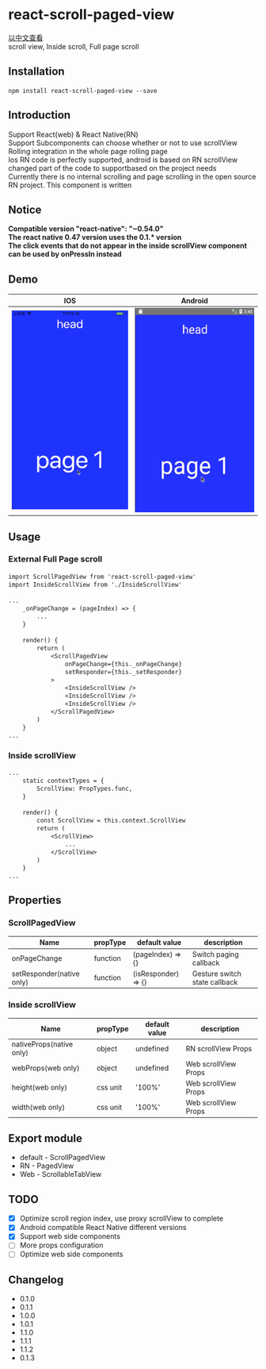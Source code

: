 # react-scroll-paged-view
[以中文查看](./README_zh-CN.md)  
scroll view, Inside scroll, Full page scroll

## Installation
```
npm install react-scroll-paged-view --save
```

## Introduction
Support React(web) & React Native(RN)  
Support Subcomponents can choose whether or not to use scrollView  
Rolling integration in the whole page rolling page  
Ios RN code is perfectly supported, android is based on RN scrollView changed part of the code to supportbased on the project needs  
Currently there is no internal scrolling and page scrolling in the open source RN project. This component is written  

## Notice
**Compatible version "react-native": "~0.54.0"**  
**The react native 0.47 version uses the 0.1.\* version**  
**The click events that do not appear in the inside scrollView component can be used by onPressIn instead**  

## Demo
| IOS | Android |
| --- | ------- |
| ![IOS](./demo.ios.gif) | ![Android](./demo.android.gif) |

## Usage

### External Full Page scroll
```
import ScrollPagedView from 'react-scroll-paged-view'
import InsideScrollView from './InsideScrollView'

...
    _onPageChange = (pageIndex) => {
        ...
    }

    render() {
        return (
            <ScrollPagedView
                onPageChange={this._onPageChange}
                setResponder={this._setResponder}
            >
                <InsideScrollView />
                <InsideScrollView />
                <InsideScrollView />
            </ScrollPagedView>
        )
    }
...
```

### Inside scrollView
```
...
    static contextTypes = {
        ScrollView: PropTypes.func,
    }

    render() {
        const ScrollView = this.context.ScrollView
        return (
            <ScrollView>
                ...
            </ScrollView>
        )
    }
...
```

## Properties

### ScrollPagedView
Name | propType | default value | description
--- | --- | --- | ---
onPageChange | function | (pageIndex) => {} | Switch paging callback
setResponder(native only) | function | (isResponder) => {} | Gesture switch state callback

### Inside scrollView
Name | propType | default value | description
--- | --- | --- | ---
nativeProps(native only) | object | undefined | RN scrollView Props
webProps(web only) | object | undefined | Web scrollView Props
height(web only) | css unit | '100%' | Web scrollView Props
width(web only) | css unit | '100%' | Web scrollView Props

## Export module
- default - ScrollPagedView
- RN - PagedView
- Web - ScrollableTabView

## TODO
- [x] Optimize scroll region index, use proxy scrollView to complete
- [x] Android compatible React Native different versions
- [x] Support web side components
- [ ] More props configuration
- [ ] Optimize web side components

## Changelog
- 0.1.0
- 0.1.1
- 1.0.0
- 1.0.1
- 1.1.0
- 1.1.1
- 1.1.2
- 0.1.3
